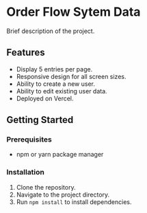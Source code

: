 # Order Flow Sytem Data

Brief description of the project.

## Features

- Display 5 entries per page.
- Responsive design for all screen sizes.
- Ability to create a new user.
- Ability to edit existing user data.
- Deployed on Vercel.

## Getting Started

### Prerequisites

- npm or yarn package manager

### Installation

1. Clone the repository.
2. Navigate to the project directory.
3. Run `npm install` to install dependencies.
